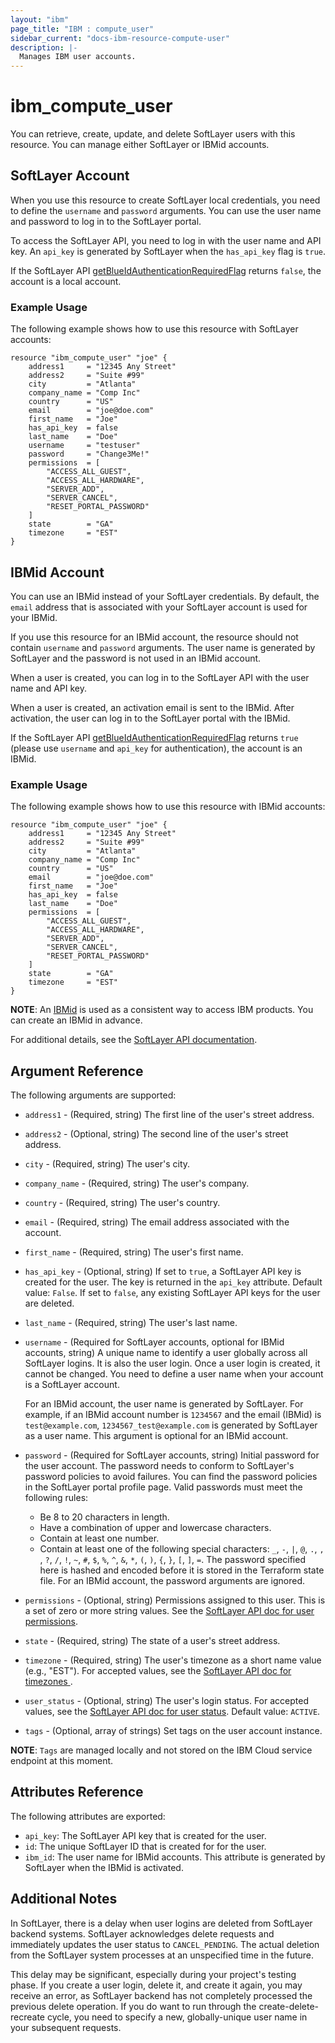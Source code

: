```yaml
---
layout: "ibm"
page_title: "IBM : compute_user"
sidebar_current: "docs-ibm-resource-compute-user"
description: |-
  Manages IBM user accounts.
---
```


# ibm\_compute_user

You can retrieve, create, update, and delete SoftLayer users with this resource. You can manage either SoftLayer or IBMid accounts.

## SoftLayer Account
When you use this resource to create SoftLayer local credentials, you need to define the `username` and `password` arguments. You can use the user name and password to log in to the SoftLayer portal. 

To access the SoftLayer API, you need to log in with the user name and API key. An `api_key` is generated by SoftLayer when the `has_api_key` flag is `true`.

If the SoftLayer API [getBlueIdAuthenticationRequiredFlag](https://api.softlayer.com/rest/v3/SoftLayer_Account/getBlueIdAuthenticationRequiredFlag) returns `false`, the account is a local account.

### Example Usage

The following example shows how to use this resource with SoftLayer accounts:

```hcl
resource "ibm_compute_user" "joe" {
    address1     = "12345 Any Street"
    address2     = "Suite #99"
    city         = "Atlanta"
    company_name = "Comp Inc"
    country      = "US"
    email        = "joe@doe.com"
    first_name   = "Joe"
    has_api_key  = false
    last_name    = "Doe"
    username     = "testuser"
    password     = "Change3Me!"
    permissions  = [
        "ACCESS_ALL_GUEST",
        "ACCESS_ALL_HARDWARE",
        "SERVER_ADD",
        "SERVER_CANCEL",
        "RESET_PORTAL_PASSWORD"
    ]
    state        = "GA"
    timezone     = "EST"
}
```

## IBMid Account
You can use an IBMid instead of your SoftLayer credentials. By default, the `email` address that is associated with your SoftLayer account is used for your IBMid. 

If you use this resource for an IBMid account, the resource should not contain `username` and `password` arguments. The user name is generated by SoftLayer and the password is not used in an IBMid account.

When a user is created, you can log in to the SoftLayer API with the user name and API key. 

When a user is created, an activation email is sent to the IBMid. After activation, the user can log in to the SoftLayer portal with the IBMid. 

If the SoftLayer API  [getBlueIdAuthenticationRequiredFlag](https://api.softlayer.com/rest/v3/SoftLayer_Account/getBlueIdAuthenticationRequiredFlag)
returns `true` (please use `username` and `api_key` for authentication), the account is an IBMid.

### Example Usage

The following example shows how to use this resource with IBMid accounts:

```hcl
resource "ibm_compute_user" "joe" {
    address1     = "12345 Any Street"
    address2     = "Suite #99"
    city         = "Atlanta"
    company_name = "Comp Inc"
    country      = "US"
    email        = "joe@doe.com"
    first_name   = "Joe"
    has_api_key  = false
    last_name    = "Doe"
    permissions  = [
        "ACCESS_ALL_GUEST",
        "ACCESS_ALL_HARDWARE",
        "SERVER_ADD",
        "SERVER_CANCEL",
        "RESET_PORTAL_PASSWORD"
    ]
    state        = "GA"
    timezone     = "EST"
}
```


**NOTE**: An [IBMid](https://www.ibm.com/account/profile/us) is used as a consistent way to access IBM products. You can create an IBMid in advance.

For additional details, see the [SoftLayer API documentation](http://sldn.softlayer.com/reference/datatypes/SoftLayer_User_Customer).

## Argument Reference

The following arguments are supported:

* `address1` - (Required, string) The first line of the user's street address.
* `address2` - (Optional, string) The second line of the user's street address.
* `city` - (Required, string) The user's city.
* `company_name` - (Required, string) The user's company.
* `country` - (Required, string) The user's country.
* `email` - (Required, string) The email address associated with the account.
* `first_name` - (Required, string) The user's first name.
* `has_api_key` - (Optional, string) If set to `true`, a SoftLayer API key is created for the user. The key is returned in the `api_key` attribute. Default value: `False`. If set to `false`, any existing SoftLayer API keys for the user are deleted.
* `last_name` - (Required, string) The user's last name.
* `username` - (Required for SoftLayer accounts, optional for IBMid accounts, string) A unique name to identify a user globally across all SoftLayer logins. It is also the user login. Once a user login is created, it cannot be changed. You need to define a user name when your account is a SoftLayer account. 

  For an IBMid account, the user name is generated by SoftLayer. For example, if an IBMid account number is `1234567` and the email (IBMid) is `test@example.com`, `1234567_test@example.com` is generated by SoftLayer as a user name. This argument is optional for an IBMid account.
* `password` - (Required for SoftLayer accounts, string) Initial password for the user account. The password needs to conform to SoftLayer's password policies to avoid failures. You can find the password policies in the SoftLayer portal profile page. 
  Valid passwords must meet the following rules:
  * Be 8 to 20 characters in length.
  * Have a combination of upper and lowercase characters.
  * Contain at least one number.
  * Contain at least one of the following special characters: `_`, `-`, `|`, `@`, `.`, `, `, `?`, `/`, `!`, `~`, `#`, `$`, `%`, `^`, `&`, `*`, `(`, `)`, `{`, `}`, `[`, `]`, `=`. 
  The password specified here is hashed and encoded before it is stored in the Terraform state file.
  For an IBMid account, the password arguments are ignored.
* `permissions` - (Optional, string) Permissions assigned to this user. This is a set of zero or more string values. See the [SoftLayer API doc for user permissions](http://sldn.softlayer.com/reference/datatypes/User_Customer_CustomerPermission_Permission).
* `state` - (Required, string) The state of a user's street address.
* `timezone` - (Required, string) The user's timezone as a short name value (e.g., "EST"). For accepted values, see the [SoftLayer API doc for timezones ](http://sldn.softlayer.com/reference/datatypes/SoftLayer_Locale_Timezone).
* `user_status` - (Optional, string) The user's login status. For accepted values, see the [SoftLayer API doc for user status](http://sldn.softlayer.com/reference/datatypes/SoftLayer_User_Customer_Status). Default value: `ACTIVE`.
* `tags` - (Optional, array of strings) Set tags on the user account instance.

**NOTE**: `Tags` are managed locally and not stored on the IBM Cloud service endpoint at this moment.

## Attributes Reference

The following attributes are exported:

* `api_key`: The SoftLayer API key that is created for the user.
* `id`: The unique SoftLayer ID that is created for for the user.
* `ibm_id`: The user name for IBMid accounts. This attribute is generated by SoftLayer when the IBMid is activated. 

## Additional Notes

In SoftLayer, there is a delay when user logins are deleted from SoftLayer backend systems. SoftLayer acknowledges delete requests and immediately updates the user status to `CANCEL_PENDING`. The actual deletion from the SoftLayer system processes at an unspecified time in the future. 

This delay may be significant, especially during your project's testing phase. If you create a user login, delete it, and create it again, you may receive an error, as SoftLayer backend has not completely processed the previous delete operation. If you do want to run through the create-delete-recreate cycle, you need to specify a new, globally-unique user name in your subsequent requests.
